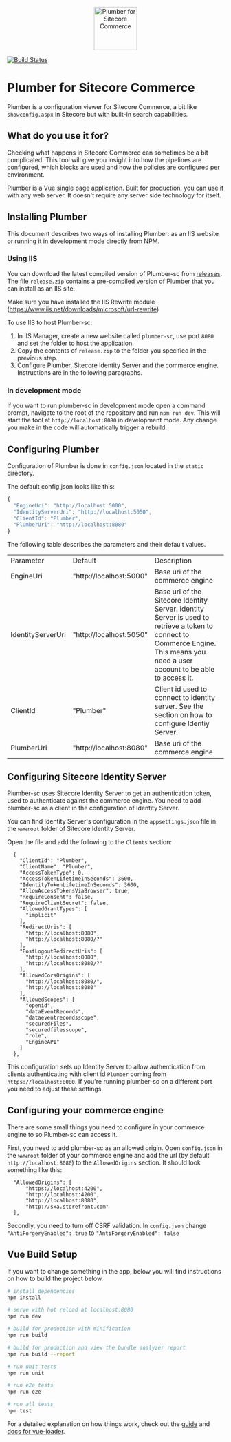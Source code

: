 <p align="center"><a href="http://plumber-sc.com" target="_blank"><img width="100" src="http://plumber-sc.com/images/logo.png" alt="Plumber for Sitecore Commerce"></a></p>

[![Build Status](https://travis-ci.org/ewerkman/plumber-sc.svg?branch=master)](https://travis-ci.org/ewerkman/plumber-sc)

# Plumber for Sitecore Commerce

Plumber is a configuration viewer for Sitecore Commerce, a bit like `showconfig.aspx` in Sitecore but with built-in search capabilities.

## What do you use it for?

Checking what happens in Sitecore Commerce can sometimes be a bit complicated. This tool will give you insight into how the pipelines are configured, which blocks are used and how the policies are configured per environment.

Plumber is a [Vue](https://vuejs.org/) single page application. Built for production, you can use it with any web server. It doesn't require any server side technology for itself.

## Installing Plumber

This document describes two ways of installing Plumber: as an IIS website or running it in development mode directly from NPM.

### Using IIS

You can download the latest compiled version of Plumber-sc from [releases](/ewerkman/plumber-sc/releases). The file `release.zip` contains a pre-compiled version of Plumber that you can install as an IIS site. 

Make sure you have installed the IIS Rewrite module (https://www.iis.net/downloads/microsoft/url-rewrite)

To use IIS to host Plumber-sc:

1. In IIS Manager, create a new website called `plumber-sc`, use port `8080` and set the folder to host the application.
2. Copy the contents of `release.zip` to the folder you specified in the previous step.
3. Configure Plumber, Sitecore Identity Server and the commerce engine. Instructions are in the following paragraphs.
 

### In development mode

If you want to run plumber-sc in development mode open a command prompt, navigate to the root of the repository and run `npm run dev`. This will start the tool at `http://localhost:8080` in development mode. Any change you make in the code will automatically trigger a rebuild.

## Configuring Plumber

Configuration of Plumber is done in `config.json` located in the `static` directory.

The default config.json looks like this:

```javascript
{
  "EngineUri": "http://localhost:5000",
  "IdentityServerUri": "http://localhost:5050",
  "ClientId": "Plumber",
  "PlumberUri": "http://localhost:8080"
}
```

The following table describes the parameters and their default values.

<table>
<tr>
    <td>Parameter</td><td>Default</td><td>Description</td>
</tr>
<tr>
    <td>EngineUri</td><td>"http://localhost:5000"</td><td>Base uri of the commerce engine</td>
</tr>
<tr>
    <td>IdentityServerUri</td><td>"http://localhost:5050"</td><td>Base uri of the Sitecore Identity Server. Identity Server is used to retrieve a token to connect to Commerce Engine. This means you need a user account to be able to access it.</td>
</tr>
<tr>
    <td>ClientId</td><td>"Plumber"</td><td>Client id used to connect to identity server. See the section on how to configure Identiy Server.</td>
</tr>
<tr>
    <td>PlumberUri</td><td>"http://localhost:8080"</td><td>Base uri of the commerce engine</td>
</tr>
</table>

## Configuring Sitecore Identity Server

Plumber-sc uses Sitecore Identity Server to get an authentication token, used to authenticate against the commerce engine. You need to add plumber-sc as a client in the configuration of Identity Server.

You can find Identity Server's configuration in the `appsettings.json` file in the `wwwroot` folder of Sitecore Identity Server.

Open the file and add the following to the `Clients` section:

```
  {
    "ClientId": "Plumber",
    "ClientName": "Plumber",
    "AccessTokenType": 0,
    "AccessTokenLifetimeInSeconds": 3600,
    "IdentityTokenLifetimeInSeconds": 3600,
    "AllowAccessTokensViaBrowser": true,
    "RequireConsent": false,
    "RequireClientSecret": false,
    "AllowedGrantTypes": [
      "implicit"
    ],
    "RedirectUris": [
      "http://localhost:8080",
      "http://localhost:8080/?"
    ],
    "PostLogoutRedirectUris": [
      "http://localhost:8080",
      "http://localhost:8080/?"
    ],
    "AllowedCorsOrigins": [
      "http://localhost:8080/",
      "http://localhost:8080"
    ],
    "AllowedScopes": [
      "openid",
      "dataEventRecords",
      "dataeventrecordsscope",
      "securedFiles",
      "securedfilesscope",
      "role",
      "EngineAPI"
    ]
  },
```

This configuration sets up Identity Server to allow authentication from clients authenticating with client id `Plumber` coming from `https://localhost:8080`. If you're running plumber-sc on a different port you need to adjust these settings.

## Configuring your commerce engine

There are some small things you need to configure in your commerce engine to so Plumber-sc can access it.

First, you need to add plumber-sc as an allowed origin. Open `config.json` in the `wwwroot` folder of your commerce engine and add the url (by default `http://localhost:8080`) to the `AllowedOrigins` section. It should look something like this: 

```
  "AllowedOrigins": [
      "https://localhost:4200",
      "http://localhost:4200",
      "http://localhost:8080",
      "http://sxa.storefront.com"
  ],
```

Secondly, you need to turn off CSRF validation. In `config.json` change `"AntiForgeryEnabled": true` to `"AntiForgeryEnabled": false`

## Vue Build Setup

If you want to change something in the app, below you will find instructions on how to build the project below. 

```bash
# install dependencies
npm install

# serve with hot reload at localhost:8080
npm run dev

# build for production with minification
npm run build

# build for production and view the bundle analyzer report
npm run build --report

# run unit tests
npm run unit

# run e2e tests
npm run e2e

# run all tests
npm test
```

For a detailed explanation on how things work, check out the [guide](http://vuejs-templates.github.io/webpack/) and [docs for vue-loader](http://vuejs.github.io/vue-loader).

